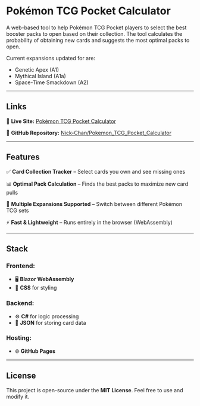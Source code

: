 # Pokémon TCG Pocket Calculator

A web-based tool to help Pokémon TCG Pocket players to select the best booster packs to open based on their collection. The tool calculates the probability of obtaining new cards and suggests the most optimal packs to open.

Current expansions updated for are: 
- Genetic Apex (A1)
- Mythical Island (A1a)
- Space-Time Smackdown (A2)

---

## Links 
🚀 **Live Site:** [Pokémon TCG Pocket Calculator](https://nick-chan.github.io/Pokemon_TCG_Pocket_Calculator/)  

📂 **GitHub Repository:** [Nick-Chan/Pokemon_TCG_Pocket_Calculator](https://github.com/Nick-Chan/Pokemon_TCG_Pocket_Calculator)  

---

## Features  
✅ **Card Collection Tracker** – Select cards you own and see missing ones  

📊 **Optimal Pack Calculation** – Finds the best packs to maximize new card pulls  

📁 **Multiple Expansions Supported** – Switch between different Pokémon TCG sets  

⚡ **Fast & Lightweight** – Runs entirely in the browser (WebAssembly)  

---

## Stack  
### Frontend:  
- 🖥️ **Blazor WebAssembly**  
- 🎨 **CSS** for styling  

### Backend:  
- ⚙️ **C#** for logic processing  
- 💾 **JSON** for storing card data  

### Hosting:  
- 🌐 **GitHub Pages**  

---

## License  
This project is open-source under the **MIT License**. Feel free to use and modify it.  
